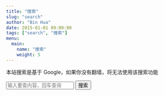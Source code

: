 ```yaml
---
title: "搜索"
slug: "search"
author: "Bin Hua"
date: 2015-01-01 09:09:00
tags: ["search", "搜索"]
menu:
  main:
    name: "搜索"
    weight: 5
---
```


本站搜索是基于 Google，如果你没有翻墙，将无法使用该搜索功能

<div class="page">
    <div class="searchf">
        <form action="https://www.google.com/search" onsubmit="return dispatch()" target="_blank" class="search-form">
            <input type="search" placeholder="输入要查内容，回车查询" class="skeywords search-form" name="q" id="q" value="">
            <input name="sitesearch" type="hidden" value="tourcoder.com" />
            <input type="submit" name="submit" value="搜索" />
        </form>
    </div>
</div>
